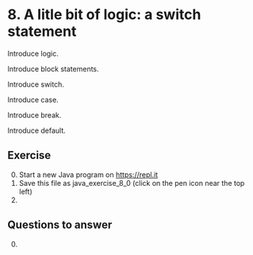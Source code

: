 # 8. A litle bit of logic: a switch statement

Introduce logic.

Introduce block statements.

Introduce switch.

Introduce case.

Introduce break.

Introduce default.

## Exercise

0. Start a new Java program on https://repl.it
0. Save this file as java_exercise_8_0 (click on the pen icon near the top left)
0. 

## Questions to answer

0. 
